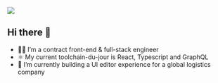 [![](https://www.codewars.com/users/chrisfrancis27/badges/small)](https://www.codewars.com/users/chrisfrancis27)

## Hi there 👋

* 👨‍💻 I’m a contract front-end & full-stack engineer
* ⚛️ My current toolchain-du-jour is React, Typescript and GraphQL
* 🔭 I’m currently building a UI editor experience for a global logistics company
